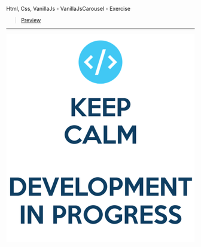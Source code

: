Html, Css, VanillaJs - VanillaJsCarousel - Exercise
> [Preview](https://r4nd3l.github.io/VanillaJsCarousel/)
---

![VanillaJsCarousel](https://github.com/r4nd3l/VanillaJsCarousel/blob/master/img/sample.png)

